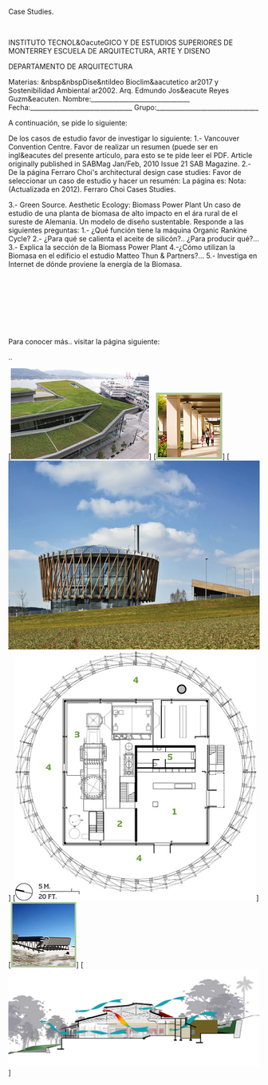 

Case Studies.




 
 
INSTITUTO TECNOL&OacuteGICO Y DE ESTUDIOS SUPERIORES DE MONTERREY 
ESCUELA DE ARQUITECTURA, ARTE Y DISENO 

DEPARTAMENTO DE ARQUITECTURA


 Materias: &nbsp&nbspDise&ntildeo Bioclim&aacutetico ar2017 y Sostenibilidad Ambiental ar2002. 
Arq. Edmundo Jos&eacute Reyes Guzm&eacuten. 
Nombre:_______________________________ 
Fecha:________________________________ 
Grupo:________________________________ 

A continuación, se pide lo siguiente: 


De los casos de estudio favor de investigar lo siguiente: 
1.- Vancouver Convention Centre. 
Favor de realizar un resumen (puede ser en ingl&eacutes del presente artículo, para esto se te pide leer el PDF.
Article originally published in SABMag Jan/Feb, 2010 Issue 21 
SAB Magazine. 
2.- De la página Ferraro Choi's architectural design case studies:
Favor de seleccionar un caso de estudio y hacer un resumén: La página es: Nota: (Actualizada en 2012).
 Ferraro Choi Cases Studies.

3.- Green Source. Aesthetic Ecology: Biomass Power Plant 
Un caso de estudio de una planta de biomasa de alto impacto en el ára rural de el sureste de Alemania. Un modelo de diseño sustentable.
Responde a las siguientes preguntas:
1.- ¿Qué función tiene la máquina Organic Rankine Cycle?
2.- ¿Para qué se calienta el aceite de silicón?.. ¿Para producir qué?... 
3.- Explica la sección de la Biomass Power Plant
4.-¿Cómo utilizan la Biomasa en el edificio el estudio Matteo Thun & Partners?...
5.- Investiga en Internet de dónde proviene la energía de la Biomasa.




























 












 


 
 





 
 

 

 Para conocer más.. visitar la página siguiente:



..



[![](pug_files/content/M7.60/vancouver.jpg)]
[![](pug_files/content/M7.60/Caso.2.jpg)]
[![](pug_files/content/M7.60/Biomasa..jpg)]
[![](pug_files/content/M7.60/biomasa.2.jpg)]
[![](pug_files/content/M7.60/caso.1.jpg)]
[![](pug_files/content/M7.60/casoestudio.1.jpg)]
